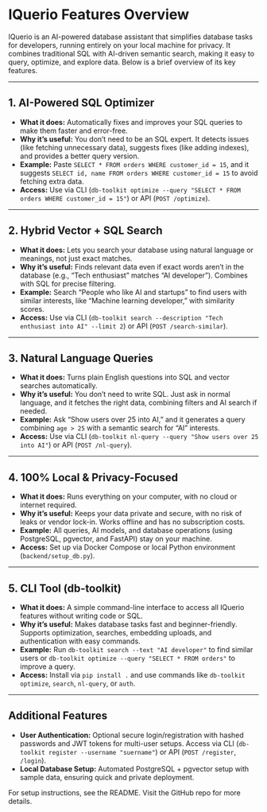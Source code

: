 # IQuerio Features Overview

IQuerio is an AI-powered database assistant that simplifies database tasks for developers, running entirely on your local machine for privacy. It combines traditional SQL with AI-driven semantic search, making it easy to query, optimize, and explore data. Below is a brief overview of its key features.

---

## 1. AI-Powered SQL Optimizer

* **What it does:** Automatically fixes and improves your SQL queries to make them faster and error-free.
* **Why it’s useful:** You don’t need to be an SQL expert. It detects issues (like fetching unnecessary data), suggests fixes (like adding indexes), and provides a better query version.
* **Example:** Paste `SELECT * FROM orders WHERE customer_id = 15`, and it suggests `SELECT id, name FROM orders WHERE customer_id = 15` to avoid fetching extra data.
* **Access:** Use via CLI (`db-toolkit optimize --query "SELECT * FROM orders WHERE customer_id = 15"`) or API (`POST /optimize`).

---

## 2. Hybrid Vector + SQL Search

* **What it does:** Lets you search your database using natural language or meanings, not just exact matches.
* **Why it’s useful:** Finds relevant data even if exact words aren’t in the database (e.g., “Tech enthusiast” matches “AI developer”). Combines with SQL for precise filtering.
* **Example:** Search “People who like AI and startups” to find users with similar interests, like “Machine learning developer,” with similarity scores.
* **Access:** Use via CLI (`db-toolkit search --description "Tech enthusiast into AI" --limit 2`) or API (`POST /search-similar`).

---

## 3. Natural Language Queries

* **What it does:** Turns plain English questions into SQL and vector searches automatically.
* **Why it’s useful:** You don’t need to write SQL. Just ask in normal language, and it fetches the right data, combining filters and AI search if needed.
* **Example:** Ask “Show users over 25 into AI,” and it generates a query combining `age > 25` with a semantic search for “AI” interests.
* **Access:** Use via CLI (`db-toolkit nl-query --query "Show users over 25 into AI"`) or API (`POST /nl-query`).

---

## 4. 100% Local & Privacy-Focused

* **What it does:** Runs everything on your computer, with no cloud or internet required.
* **Why it’s useful:** Keeps your data private and secure, with no risk of leaks or vendor lock-in. Works offline and has no subscription costs.
* **Example:** All queries, AI models, and database operations (using PostgreSQL, pgvector, and FastAPI) stay on your machine.
* **Access:** Set up via Docker Compose or local Python environment (`backend/setup_db.py`).

---

## 5. CLI Tool (db-toolkit)

* **What it does:** A simple command-line interface to access all IQuerio features without writing code or SQL.
* **Why it’s useful:** Makes database tasks fast and beginner-friendly. Supports optimization, searches, embedding uploads, and authentication with easy commands.
* **Example:** Run `db-toolkit search --text "AI developer"` to find similar users or `db-toolkit optimize --query "SELECT * FROM orders"` to improve a query.
* **Access:** Install via `pip install .` and use commands like `db-toolkit optimize`, `search`, `nl-query`, or `auth`.

---

## Additional Features

* **User Authentication:** Optional secure login/registration with hashed passwords and JWT tokens for multi-user setups. Access via CLI (`db-toolkit register --username "suername"`) or API (`POST /register`, `/login`).
* **Local Database Setup:** Automated PostgreSQL + pgvector setup with sample data, ensuring quick and private deployment.

For setup instructions, see the README. Visit the GitHub repo for more details.
